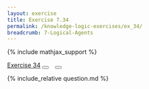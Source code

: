 ```yaml
---
layout: exercise
title: Exercise 7.34
permalink: /knowledge-logic-exercises/ex_34/
breadcrumb: 7-Logical-Agents
---
```


{% include mathjax_support %}

<div class="card">
<div class="card-header p-2">
<a href='#' class="p-2">Exercise 34</a>
<button type="button" class="btn btn-dark float-right" title="Solve this Exercise" onclick="solve('ex7.34');" href="#"><i id="ex7.34" class="fas fa-pen" style="color:white"></i></button>
<a class="edit_question" href="#"><button type="button" class="btn btn-dark float-right" title="Edit this Question"  style="margin-left:10px; margin-right:10px;" onclick="edit('ex7.34');" href="#"><i id="ex7.34" class="far fa-edit" style="color:white"></i></button></a>
</div>
<div class="card-body">
<p class="card-text">{% include_relative question.md %}</p>
</div>
</div>
<br>
